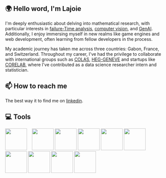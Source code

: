 ## 🌍 Hello word, I'm Lajoie

I'm deeply enthusiastic about delving into mathematical research, with particular interests in [failure-Time analysis](https://fr.wikipedia.org/wiki/Loi_de_Weibull), [computer vision](https://fr.wikipedia.org/wiki/Vision_par_ordinateur), and [GenAI](https://en.wikipedia.org/wiki/Generative_artificial_intelligence).
Additionally, I enjoy immersing myself in new realms like game engines and web development, often learning from fellow developers in the process.

My academic journey has taken me across three countries: Gabon, France, and Switzerland. 
Throughout my career, I've had the privilege to collaborate with international groups such as [COLAS](https://www.linkedin.com/company/colas/mycompany/), [HEG-GENEVE](https://www.linkedin.com/school/heg/)
and startups like [CORELAB](https://www.linkedin.com/company/co-re-laboratoire/), where I've contributed as a data science researcher intern and statistician.

## 📫 How to reach me

The best way it to find me on [linkedin](www.linkedin.com/in/lajoie-bengone-akou).

## 💻 Tools

[<img height="70" width="70" src="https://upload.wikimedia.org/wikipedia/commons/thumb/c/c3/Python-logo-notext.svg/1869px-Python-logo-notext.svg.png">](https://www.python.org/) &nbsp;&nbsp;
[<img height="70" width="70" src="https://upload.wikimedia.org/wikipedia/commons/thumb/1/1b/R_logo.svg/1280px-R_logo.svg.png">](https://www.r-studio.com/fr/)
[<img height="70" width="70" src="https://modern-ti.com/wp-content/uploads/2024/01/sql-database-generic.png">](https://sql.sh/)
[<img height="70" width="70" src="https://s3.us-east-1.amazonaws.com/accredible_temp_credential_images/16002836894132567677717491881160.png">](https://www.databricks.com/fr)
[<img height="70" width="70" src="https://cdn-icons-png.flaticon.com/512/25/25231.png">](https://github.com/)
[<img height="70" width="70" src="https://cdn-icons-png.flaticon.com/256/732/732212.png">](https://fr.wikipedia.org/wiki/Hypertext_Markup_Language)
[<img height="70" width="70" src="https://upload.wikimedia.org/wikipedia/commons/thumb/6/62/CSS3_logo.svg/800px-CSS3_logo.svg.png">](https://fr.wikipedia.org/wiki/Feuilles_de_style_en_cascade)
[<img height="70" width="70" src="https://upload.wikimedia.org/wikipedia/commons/thumb/9/99/Unofficial_JavaScript_logo_2.svg/1200px-Unofficial_JavaScript_logo_2.svg.png">](https://fr.wikipedia.org/wiki/JavaScript) 
[<img height="70" width="70" src="https://academy.qwerio.net/wp-content/uploads/2022/10/Microsoft-Azure.png">](https://azure.microsoft.com/)
[<img height="70" width="70" src="https://upload.wikimedia.org/wikipedia/commons/thumb/1/18/ISO_C%2B%2B_Logo.svg/1200px-ISO_C%2B%2B_Logo.svg.png">](https://cplusplus.com/) 

<br>

<br>
